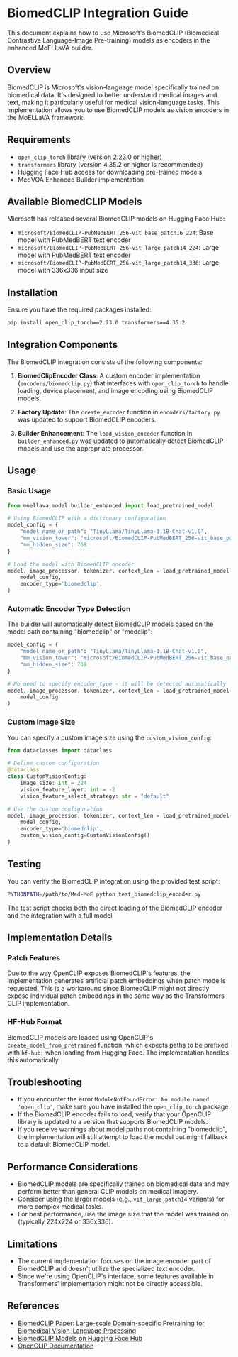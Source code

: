 # BiomedCLIP Integration Guide

This document explains how to use Microsoft's BiomedCLIP (Biomedical Contrastive Language-Image Pre-training) models as encoders in the enhanced MoELLaVA builder.

## Overview

BiomedCLIP is Microsoft's vision-language model specifically trained on biomedical data. It's designed to better understand medical images and text, making it particularly useful for medical vision-language tasks. This implementation allows you to use BiomedCLIP models as vision encoders in the MoELLaVA framework.

## Requirements

- `open_clip_torch` library (version 2.23.0 or higher)
- `transformers` library (version 4.35.2 or higher is recommended)
- Hugging Face Hub access for downloading pre-trained models
- MedVQA Enhanced Builder implementation

## Available BiomedCLIP Models

Microsoft has released several BiomedCLIP models on Hugging Face Hub:

- `microsoft/BiomedCLIP-PubMedBERT_256-vit_base_patch16_224`: Base model with PubMedBERT text encoder
- `microsoft/BiomedCLIP-PubMedBERT_256-vit_large_patch14_224`: Large model with PubMedBERT text encoder
- `microsoft/BiomedCLIP-PubMedBERT_256-vit_large_patch14_336`: Large model with 336x336 input size

## Installation

Ensure you have the required packages installed:

```bash
pip install open_clip_torch==2.23.0 transformers==4.35.2
```

## Integration Components

The BiomedCLIP integration consists of the following components:

1. **BiomedClipEncoder Class**: A custom encoder implementation (`encoders/biomedclip.py`) that interfaces with `open_clip_torch` to handle loading, device placement, and image encoding using BiomedCLIP models.

2. **Factory Update**: The `create_encoder` function in `encoders/factory.py` was updated to support BiomedCLIP encoders.

3. **Builder Enhancement**: The `load_vision_encoder` function in `builder_enhanced.py` was updated to automatically detect BiomedCLIP models and use the appropriate processor.

## Usage

### Basic Usage

```python
from moellava.model.builder_enhanced import load_pretrained_model

# Using BiomedCLIP with a dictionary configuration
model_config = {
    "model_name_or_path": "TinyLlama/TinyLlama-1.1B-Chat-v1.0",
    "mm_vision_tower": "microsoft/BiomedCLIP-PubMedBERT_256-vit_base_patch16_224",
    "mm_hidden_size": 768
}

# Load the model with BiomedCLIP encoder
model, image_processor, tokenizer, context_len = load_pretrained_model(
    model_config,
    encoder_type='biomedclip',
)
```

### Automatic Encoder Type Detection

The builder will automatically detect BiomedCLIP models based on the model path containing "biomedclip" or "medclip":

```python
model_config = {
    "model_name_or_path": "TinyLlama/TinyLlama-1.1B-Chat-v1.0",
    "mm_vision_tower": "microsoft/BiomedCLIP-PubMedBERT_256-vit_base_patch16_224",
    "mm_hidden_size": 768
}

# No need to specify encoder_type - it will be detected automatically
model, image_processor, tokenizer, context_len = load_pretrained_model(
    model_config
)
```

### Custom Image Size

You can specify a custom image size using the `custom_vision_config`:

```python
from dataclasses import dataclass

# Define custom configuration
@dataclass
class CustomVisionConfig:
    image_size: int = 224
    vision_feature_layer: int = -2
    vision_feature_select_strategy: str = "default"

# Use the custom configuration
model, image_processor, tokenizer, context_len = load_pretrained_model(
    model_config,
    encoder_type='biomedclip',
    custom_vision_config=CustomVisionConfig()
)
```

## Testing

You can verify the BiomedCLIP integration using the provided test script:

```bash
PYTHONPATH=/path/to/Med-MoE python test_biomedclip_encoder.py
```

The test script checks both the direct loading of the BiomedCLIP encoder and the integration with a full model.

## Implementation Details

### Patch Features

Due to the way OpenCLIP exposes BiomedCLIP's features, the implementation generates artificial patch embeddings when patch mode is requested. This is a workaround since BiomedCLIP might not directly expose individual patch embeddings in the same way as the Transformers CLIP implementation.

### HF-Hub Format

BiomedCLIP models are loaded using OpenCLIP's `create_model_from_pretrained` function, which expects paths to be prefixed with `hf-hub:` when loading from Hugging Face. The implementation handles this automatically.

## Troubleshooting

- If you encounter the error `ModuleNotFoundError: No module named 'open_clip'`, make sure you have installed the `open_clip_torch` package.
- If the BiomedCLIP encoder fails to load, verify that your OpenCLIP library is updated to a version that supports BiomedCLIP models.
- If you receive warnings about model paths not containing "biomedclip", the implementation will still attempt to load the model but might fallback to a default BiomedCLIP model.

## Performance Considerations

- BiomedCLIP models are specifically trained on biomedical data and may perform better than general CLIP models on medical imagery.
- Consider using the larger models (e.g., `vit_large_patch14` variants) for more complex medical tasks.
- For best performance, use the image size that the model was trained on (typically 224x224 or 336x336).

## Limitations

- The current implementation focuses on the image encoder part of BiomedCLIP and doesn't utilize the specialized text encoder.
- Since we're using OpenCLIP's interface, some features available in Transformers' implementation might not be directly accessible.

## References

- [BiomedCLIP Paper: Large-scale Domain-specific Pretraining for Biomedical Vision-Language Processing](https://arxiv.org/abs/2303.00915)
- [BiomedCLIP Models on Hugging Face Hub](https://huggingface.co/microsoft/BiomedCLIP-PubMedBERT_256-vit_base_patch16_224)
- [OpenCLIP Documentation](https://github.com/mlfoundations/open_clip) 